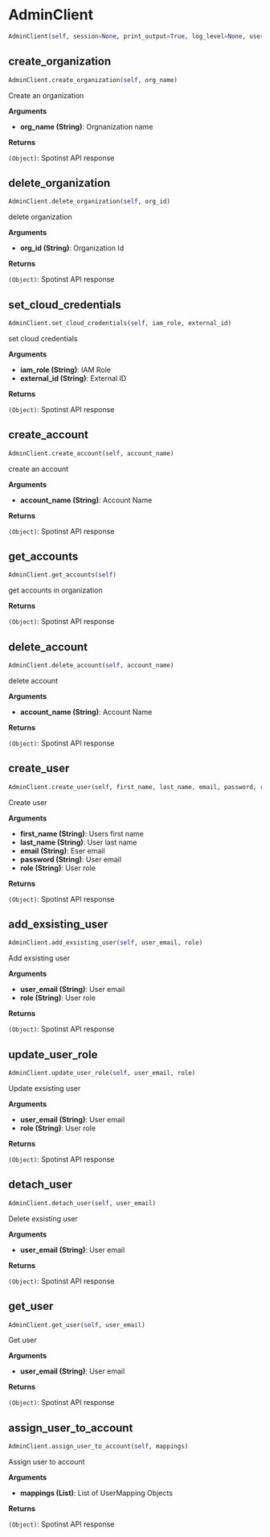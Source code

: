 <h1 id="spotinst_sdk2.clients.admin.AdminClient">AdminClient</h1>

```python
AdminClient(self, session=None, print_output=True, log_level=None, user_agent=None)
```

<h2 id="spotinst_sdk2.clients.admin.AdminClient.create_organization">create_organization</h2>

```python
AdminClient.create_organization(self, org_name)
```

Create an organization

__Arguments__

- __org_name (String)__: Orgnanization name

__Returns__

`(Object)`: Spotinst API response

<h2 id="spotinst_sdk2.clients.admin.AdminClient.delete_organization">delete_organization</h2>

```python
AdminClient.delete_organization(self, org_id)
```

delete organization

__Arguments__

- __org_id (String)__: Organization Id

__Returns__

`(Object)`: Spotinst API response

<h2 id="spotinst_sdk2.clients.admin.AdminClient.set_cloud_credentials">set_cloud_credentials</h2>

```python
AdminClient.set_cloud_credentials(self, iam_role, external_id)
```

set cloud credentials

__Arguments__

- __iam_role (String)__: IAM Role
- __external_id (String)__: External ID

__Returns__

`(Object)`: Spotinst API response

<h2 id="spotinst_sdk2.clients.admin.AdminClient.create_account">create_account</h2>

```python
AdminClient.create_account(self, account_name)
```

create an account

__Arguments__

- __account_name (String)__: Account Name

__Returns__

`(Object)`: Spotinst API response

<h2 id="spotinst_sdk2.clients.admin.AdminClient.get_accounts">get_accounts</h2>

```python
AdminClient.get_accounts(self)
```

get accounts in organization

__Returns__

`(Object)`: Spotinst API response

<h2 id="spotinst_sdk2.clients.admin.AdminClient.delete_account">delete_account</h2>

```python
AdminClient.delete_account(self, account_name)
```

delete account

__Arguments__

- __account_name (String)__: Account Name

__Returns__

`(Object)`: Spotinst API response

<h2 id="spotinst_sdk2.clients.admin.AdminClient.create_user">create_user</h2>

```python
AdminClient.create_user(self, first_name, last_name, email, password, role)
```

Create user

__Arguments__

- __first_name (String)__: Users first name
- __last_name (String)__: User last name
- __email (String)__: Eser email
- __password (String)__: User email
- __role (String)__: User role

__Returns__

`(Object)`: Spotinst API response

<h2 id="spotinst_sdk2.clients.admin.AdminClient.add_exsisting_user">add_exsisting_user</h2>

```python
AdminClient.add_exsisting_user(self, user_email, role)
```

Add exsisting user

__Arguments__

- __user_email (String)__: User email
- __role (String)__: User role

__Returns__

`(Object)`: Spotinst API response

<h2 id="spotinst_sdk2.clients.admin.AdminClient.update_user_role">update_user_role</h2>

```python
AdminClient.update_user_role(self, user_email, role)
```

Update exsisting user

__Arguments__

- __user_email (String)__: User email
- __role (String)__: User role

__Returns__

`(Object)`: Spotinst API response

<h2 id="spotinst_sdk2.clients.admin.AdminClient.detach_user">detach_user</h2>

```python
AdminClient.detach_user(self, user_email)
```

Delete exsisting user

__Arguments__

- __user_email (String)__: User email

__Returns__

`(Object)`: Spotinst API response

<h2 id="spotinst_sdk2.clients.admin.AdminClient.get_user">get_user</h2>

```python
AdminClient.get_user(self, user_email)
```

Get user

__Arguments__

- __user_email (String)__: User email

__Returns__

`(Object)`: Spotinst API response

<h2 id="spotinst_sdk2.clients.admin.AdminClient.assign_user_to_account">assign_user_to_account</h2>

```python
AdminClient.assign_user_to_account(self, mappings)
```

Assign user to account

__Arguments__

- __mappings (List)__: List of UserMapping Objects

__Returns__

`(Object)`: Spotinst API response

